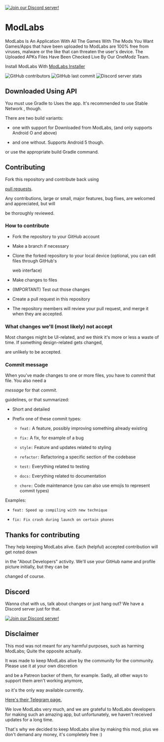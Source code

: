 

   [![Join our Discord server!](https://media.discordapp.net/attachments/991069266486919268/993260753538777088/20220704_035916.jpg)](https://discord.gg/WNrPyBUZsE)

# ModLabs

ModLabs Is An Application With All The Games With The Mods You Want Games/Apps that have been uploaded to ModLabs are 100% free from viruses, malware or the like that can threaten the user's device. The Uploaded APKs Files Have Been Checked Live By Our OneModz Team.

Install ModLabs With [ ModLabs Installer ](https://github.com/MikuuModz/ModLabsInstaller)

![GitHub contributors](https://img.shields.io/github/contributors/Sketchware-Pro/Sketchware-Pro) ![GitHub last commit](https://img.shields.io/github/last-commit/Sketchware-Pro/Sketchware-Pro) ![Discord server stats](https://img.shields.io/discord/790686719753846785)

## Downloaded Using API

You must use Gradle to Uses the app. It's recommended to use Stable Network , though.

There are two build variants:

 - one with support for Downloaded from ModLabs, (and only supports Android O and above)

 - and one without. Supports Android 5 though.

or use the appropriate build Gradle command.

## Contributing

Fork this repository and contribute back using

[pull requests](https://github.com/ModLabsOfficial/ModLabs/pulls).

Any contributions, large or small, major features, bug fixes, are welcomed and appreciated, but will

be thoroughly reviewed.

### How to contribute

- Fork the repository to your GitHub account

- Make a branch if necessary

- Clone the forked repository to your local device (optional, you can edit files through GitHub's

  web interface)

- Make changes to files

- (IMPORTANT) Test out those changes

- Create a pull request in this repository

- The repository members will review your pull request, and merge it when they are accepted.

### What changes we'll (most likely) not accept

Most changes might be UI-related, and we think it's more or less a waste of time. If something design-related gets changed,

are unlikely to be accepted.

### Commit message

When you've made changes to one or more files, you have to *commit* that file. You also need a

*message* for that *commit*.

guidelines, or that summarized:

- Short and detailed

- Prefix one of these commit types:

   - `feat:` A feature, possibly improving something already existing

   - `fix:` A fix, for example of a bug

   - `style:` Feature and updates related to styling

   - `refactor:` Refactoring a specific section of the codebase

   - `test:` Everything related to testing

   - `docs:` Everything related to documentation

   - `chore:` Code maintenance (you can also use emojis to represent commit types)

Examples:

 - `feat: Speed up compiling with new technique`

 - `fix: Fix crash during launch on certain phones`

## Thanks for contributing

They help keeping ModLabs alive. Each (helpful) accepted contribution will get noted down

in the "About Developers" activity. We'll use your GitHub name and profile picture initially, but they can be

changed of course.

## Discord

Wanna chat with us, talk about changes or just hang out? We have a Discord server just for that.

[![Join our Discord server!](https://media.discordapp.net/attachments/991069266486919268/993431470339272784/20220704_152043.jpg)](https://discord.gg/WNrPyBUZsE)

## Disclaimer

This mod was not meant for any harmful purposes, such as harming ModLabs; Quite the opposite actually.

It was made to keep ModLabs alive by the community for the community. Please use it at your own discretion

and be a Patreon backer of them, for example. Sadly, all other ways to support them aren't working anymore,

so it's the only way available currently.

[Here's their Telegram page.](https://t.me/ModLabs72)

We love ModLabs very much, and we are grateful to ModLabs developers for making such an amazing app, but unfortunately, we haven't received updates for a long time.

That's why we decided to keep ModLabs alive by making this mod, plus we don't demand any money, it's completely free :)

